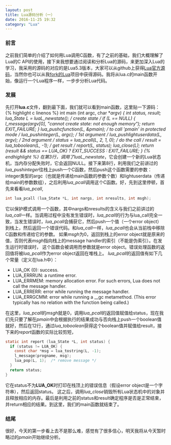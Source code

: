 ```yaml
---
layout: post
title: Lua源码分析（一）
date: 2016-11-25 19:32
category: "Lua"
---
```


### 前言
之前我们简单的介绍了如何用Lua调用C函数，有了之前的基础，我们大概理解了Lua的C API的使用，接下来我想要通过阅读和分析Lua的源码，来更加深入Lua的学习，我采用的源码的对应的是Lua5.3版本，大家可以从github上获得[Lua官方源码](https://github.com/lua/lua)，当然你也可以从我[fork的Lua](https://github.com/light8lee/lua)项目中获得源码。我将从lua.c的main函数开始，像运行一个Lua程序一样，一步步分析Lua代码。

### 发展
先打开**lua.c**文件，翻到最下面，我们就可以看到main函数，这里贴一下源码：
{% highlight c linenos %}
int main (int argc, char **argv) {
  int status, result;
  lua_State *L = luaL_newstate();  /* create state */
  if (L == NULL) {
    l_message(argv[0], "cannot create state: not enough memory");
    return EXIT_FAILURE;
  }
  lua_pushcfunction(L, &pmain);  /* to call 'pmain' in protected mode */
  lua_pushinteger(L, argc);  /* 1st argument */
  lua_pushlightuserdata(L, argv); /* 2nd argument */
  status = lua_pcall(L, 2, 1, 0);  /* do the call */
  result = lua_toboolean(L, -1);  /* get result */
  report(L, status);
  lua_close(L);
  return (result && status == LUA_OK) ? EXIT_SUCCESS : EXIT_FAILURE;
}
{% endhighlight %}
在第3行，调用了*luaL_newstate*，它会创建一个新的Lua状态机，当内存分配失败时，它会返回NULL。接下来第8行，利用我们之前讲过的*lua_pushinteger*往栈上push一个C函数，然后push这个函数需要的参数：integer类型的argc（也就是传递给main函数的参数个数）和lightuserdata（传递给main的参数数组），之后利用*lua_pcall*调用这个C函数。好，先到这里停顿，首先来看看*lua_pcall*,

```c
int lua_pcall (lua_State *L, int nargs, int nresults, int msgh);
```

它以保护模式调用一个函数，其中nargs和nresults的含义与我们之前讲过的*lua_call*一样。当调用过程中没有发生错误时，*lua_pcall*的行为与lua_call完全一致，当发生错误时，*lua_pcall*会捕获它，然后push一个值（一个error object）到栈上，然后返回一个错误代码。和*lua_call*一样，*lua_pcall*也会从当前栈中移除C函数和传递给它的参数。
如果*msgh*为0，返回到栈上的error object就是原来的值，否则代表*msgh*指向栈上的message handler的索引（不能是伪索引）。在发生运行时错误时， 这个函数会被调用而参数就是error object。错误处理函数的返回值将被*lua_pcall*作为error object返回在堆栈上。
*lua_pcall*的返回值有如下几个常量（定义在lua.h中）：

- LUA_OK (0): success.
- LUA_ERRRUN: a runtime error.
- LUA_ERRMEM: memory allocation error. For such errors, Lua does not call the message handler.
- LUA_ERRERR: error while running the message handler.
- LUA_ERRGCMM: error while running a __gc metamethod. (This error typically has no  relation with the function being called.) 

在这里，*lua_pcall*的*msgh*就是0，调用*lua_pcall*的返回值赋值给status，现在我们先只要了解在*pmain*中会根据执行的结果成功与否向栈上push一个boolean值就好，然后在12行，通过*lua_toboolean*获得这个boolean值并赋值给result，接下来的*report*函数的实际比较剪短，

```c
static int report (lua_State *L, int status) {
  if (status != LUA_OK) {
    const char *msg = lua_tostring(L, -1);
    l_message(progname, msg);
    lua_pop(L, 1);  /* remove message */
  }
  return status;
}
```

它在status不为**LUA_OK**时打印在栈顶上的错误信息（假设error object是一个字符串），然后返回status。
这之后，调用*lua_close*销毁所有Lua状态机中的对象并且释放相应的内存。最后是利用之前的status和result确定程序是否是正常结束，并return相应的结果。到这里，我们的main函数就结束了。

### 结尾
很好，今天的第一步看上去不是那么难，感觉有了很多信心，明天我将从今天暂时略过的*pmain*开始继续分析。
